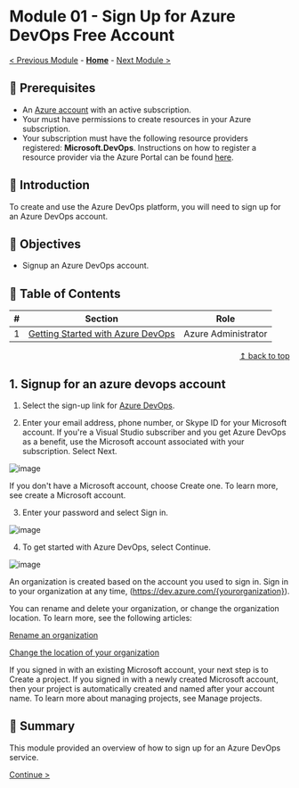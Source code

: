 # Module 01 - Sign Up for Azure DevOps Free Account

[< Previous Module](../modules/module00.md) - **[Home](../README.md)** - [Next Module >](../modules/module02a.md)

## :thinking: Prerequisites

* An [Azure account](https://azure.microsoft.com/en-us/free/) with an active subscription.
* Your must have permissions to create resources in your Azure subscription.
* Your subscription must have the following resource providers registered: **Microsoft.DevOps**. Instructions on how to register a resource provider via the Azure Portal can be found [here](https://docs.microsoft.com/en-us/azure/azure-resource-manager/management/resource-providers-and-types#azure-portal).

## :loudspeaker: Introduction

To create and use the Azure DevOps platform, you will need to sign up for an Azure DevOps account.

## :dart: Objectives

* Signup an Azure DevOps account.

##  :bookmark_tabs: Table of Contents

| #  | Section | Role |
| --- | --- | --- |
| 1 | [Getting Started with Azure DevOps](#1-signup-for-an-azure-devops-account) | Azure Administrator |

<div align="right"><a href="#module-01---create-an-azure-purview-account">↥ back to top</a></div>

## 1. Signup for an azure devops account

1. Select the sign-up link for [Azure DevOps](https://azure.microsoft.com/services/devops/).

2. Enter your email address, phone number, or Skype ID for your Microsoft account. If you're a Visual Studio subscriber and you get Azure DevOps as a benefit, use the Microsoft account associated with your subscription. Select Next.

![image](https://user-images.githubusercontent.com/19226157/147609582-b373458f-7df2-45b3-aa58-9f9a43449cfb.png)

If you don't have a Microsoft account, choose Create one. To learn more, see create a Microsoft account.

3. Enter your password and select Sign in.

![image](https://user-images.githubusercontent.com/19226157/147609651-61781c93-4a29-4056-ae76-80f5644b8f76.png)

4. To get started with Azure DevOps, select Continue.

![image](https://user-images.githubusercontent.com/19226157/147609691-48bab3d0-c2ce-43b0-8cff-97024c2da8fc.png)

An organization is created based on the account you used to sign in. Sign in to your organization at any time, (https://dev.azure.com/{yourorganization}).

You can rename and delete your organization, or change the organization location. To learn more, see the following articles:

[Rename an organization](https://docs.microsoft.com/en-us/azure/devops/organizations/accounts/rename-organization?view=azure-devops)

[Change the location of your organization](https://docs.microsoft.com/en-us/azure/devops/organizations/accounts/rename-organization?view=azure-devops)

If you signed in with an existing Microsoft account, your next step is to Create a project. If you signed in with a newly created Microsoft account, then your project is automatically created and named after your account name. To learn more about managing projects, see Manage projects.


## :tada: Summary

This module provided an overview of how to sign up for an Azure DevOps service.

[Continue >](../modules/module02a.md)
